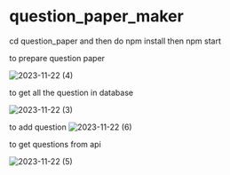 # question_paper_maker
cd question_paper and then do npm install then npm start

to prepare question paper 

![2023-11-22 (4)](https://github.com/pandeyji2509/question_paper_maker/assets/96988661/328bf27d-dab6-4fdf-8b39-6589b706c2a1)

to get all the question in database

![2023-11-22 (3)](https://github.com/pandeyji2509/question_paper_maker/assets/96988661/07579b88-0760-4e44-a234-f78056a932a5)

to add question 
![2023-11-22 (6)](https://github.com/pandeyji2509/question_paper_maker/assets/96988661/c3cd4846-34d6-46e5-9ca3-5aabe3b77e9a)


to get questions from api 

![2023-11-22 (5)](https://github.com/pandeyji2509/question_paper_maker/assets/96988661/97e4ac68-78c1-4e44-b3d6-6b032001da78)

